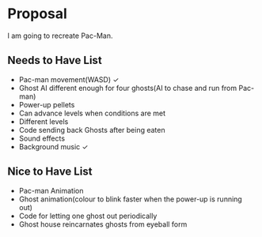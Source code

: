 # Proposal

I am going to recreate Pac-Man. 

## Needs to Have List

- Pac-man movement(WASD) ✓
- Ghost AI different enough for four ghosts(AI to chase and run from Pac-man)
- Power-up pellets
- Can advance levels when conditions are met
- Different levels
- Code sending back Ghosts after being eaten
- Sound effects
- Background music ✓

## Nice to Have List

- Pac-man Animation
- Ghost animation(colour to blink faster when the power-up is running out)
- Code for letting one ghost out periodically
- Ghost house reincarnates ghosts from eyeball form

